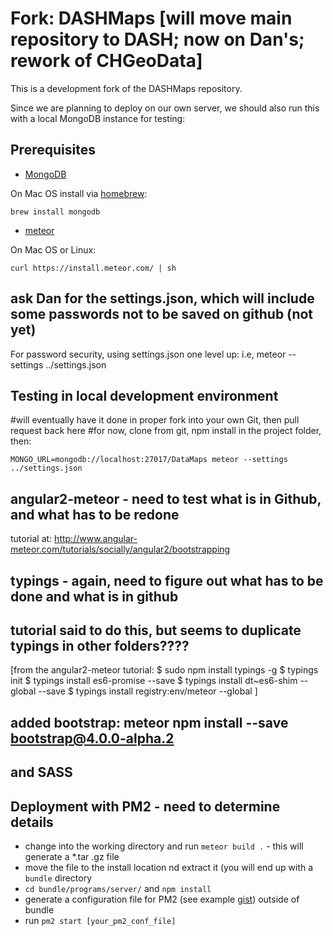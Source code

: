 # Fork: DASHMaps [will move main repository to DASH; now on Dan's; rework of CHGeoData]

This is a development fork of the DASHMaps repository.

Since we are planning to deploy on our own server, we should also run this with a local MongoDB instance for testing:

## Prerequisites

* [MongoDB](https://docs.mongodb.org/manual/installation/)

On Mac OS install via [homebrew](http://brew.sh/):

`brew install mongodb`

* [meteor](https://www.meteor.com/install)

On Mac OS or Linux:

`curl https://install.meteor.com/ | sh`

## ask Dan for the settings.json, which will include some passwords not to be saved on github (not yet)

For password security, using settings.json one level up: i.e, meteor --settings ../settings.json

## Testing in local development environment
#will eventually have it done in proper fork into your own Git, then pull request back here
#for now, clone from git, npm install in the project folder, then:

`MONGO_URL=mongodb://localhost:27017/DataMaps meteor --settings ../settings.json`


## angular2-meteor - need to test what is in Github, and what has to be redone
tutorial at: http://www.angular-meteor.com/tutorials/socially/angular2/bootstrapping

## typings - again, need to figure out what has to be done and what is in github
## tutorial said to do this, but seems to duplicate typings in other folders????
[from the angular2-meteor tutorial:
$ sudo npm install typings -g
    $ typings init
    $ typings install es6-promise --save
    $ typings install dt~es6-shim --global --save
    $ typings install registry:env/meteor --global
]

## added bootstrap: meteor npm install --save bootstrap@4.0.0-alpha.2
## and SASS

## Deployment with PM2 - need to determine details

* change into the working directory and run `meteor build .` - this will generate a *.tar .gz file
* move the file to the install location nd extract it (you will end up with a `bundle` directory
* `cd bundle/programs/server/` and `npm install`
* generate a configuration file for PM2 (see example [gist](https://gist.github.com/fcbee3b520b4fdf97552.git)) outside of bundle
* run `pm2 start [your_pm2_conf_file]`
